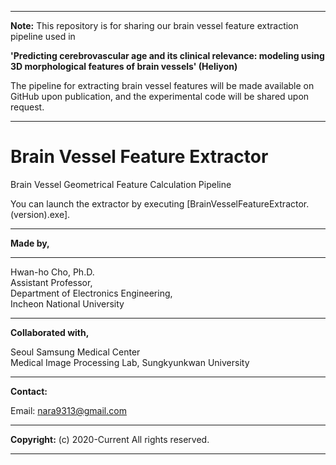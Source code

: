 

---

**Note:** This repository is for sharing our brain vessel feature extraction pipeline used in

**'Predicting cerebrovascular age and its clinical relevance: modeling using 3D morphological features of brain vessels' (Heliyon)**

The pipeline for extracting brain vessel features will be made available on GitHub upon publication, and the experimental code will be shared upon request.

---

# Brain Vessel Feature Extractor

Brain Vessel Geometrical Feature Calculation Pipeline

You can launch the extractor by executing [BrainVesselFeatureExtractor.(version).exe].

---

**Made by,**

---

Hwan-ho Cho, Ph.D.\
Assistant Professor,\
Department of Electronics Engineering,\
Incheon National University

---

**Collaborated with,**

Seoul Samsung Medical Center\
Medical Image Processing Lab, Sungkyunkwan University

---

**Contact:**

Email: nara9313@gmail.com

---

**Copyright:** (c) 2020-Current All rights reserved.

---
